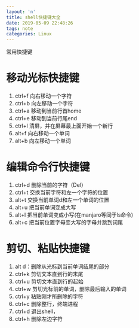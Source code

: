 ```yaml
---
layout: 'n'
title: shell快捷键大全
date: 2019-05-09 22:48:26
tags: note  
categories: Linux  
---
```


常用快捷键
<!--more-->

# 移动光标快捷键

1. ctrl+f 向右移动一个字符
2. ctrl+b 向左移动一个字符
3. ctrl+a 移动到当前行首home
4. ctrl+e 移动到当前行尾end
5. ctrl+l 清屏，并在屏幕最上面开始一个新行
6. alt+f 向右移动一个单词
7. alt+b 向左移动一个单词  

# 编辑命令行快捷键
1. ctrl+d 删除当前的字符（Del）
2. ctrl+t 交换当前字符和左一个字符的位置
3. alt+t 交换当前单词d和左一个单词的位置
4. alt+u 把当前单词变成大写
5. alt+l 把当前单词变成小写(在manjaro等同于ls命令)
6. alt+c 把当前位置字母变大写的字母并跳到词尾

#  剪切、粘贴快捷键

1. alt d：删除从光标到当前单词结尾的部分
2. ctrl+k 剪切文本直到行的末尾
3. ctrl+u 剪切文本直到行的起始
4. ctrl+w 剪切光标前的单词，删除最后输入的单词
5. ctrl+y 粘贴刚才所删除的字符
6. ctrl+c 删除整行，终端进程
7. ctrl+d 退出shell，
8. ctrl+h 删除左边字符   